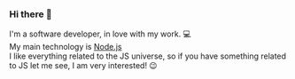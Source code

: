 ### Hi there 👋

I'm a software developer, in love with my work. 💻 <br>
My main technology is [Node.js](https://nodejs.org/en/)<br>
I like everything related to the JS universe, so if you have something related to JS let me see, I am very interested! 😉

<!--
**SouzRod/SouzRod** is a ✨ _special_ ✨ repository because its `README.md` (this file) appears on your GitHub profile.

Here are some ideas to get you started:

- 🔭 I’m currently working on ...
- 🌱 I’m currently learning ...
- 👯 I’m looking to collaborate on ...
- 🤔 I’m looking for help with ...
- 💬 Ask me about ...
- 📫 How to reach me: ...
- 😄 Pronouns: ...
- ⚡ Fun fact: ...
-->

